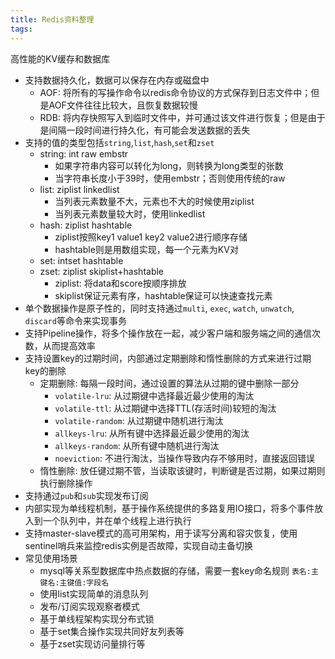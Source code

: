 ```yaml
---
title: Redis资料整理
tags:
---
```


高性能的KV缓存和数据库

- 支持数据持久化，数据可以保存在内存或磁盘中
  - AOF: 将所有的写操作命令以redis命令协议的方式保存到日志文件中；但是AOF文件往往比较大，且恢复数据较慢
  - RDB: 将内存快照写入到临时文件中，并可通过该文件进行恢复；但是由于是间隔一段时间进行持久化，有可能会发送数据的丢失
- 支持的值的类型包括`string`,`list`,`hash`,`set`和`zset`
  - string: int raw embstr
    - 如果字符串内容可以转化为long，则转换为long类型的张数
    - 当字符串长度小于39时，使用embstr；否则使用传统的raw
  - list: ziplist linkedlist
    - 当列表元素数量不大，元素也不大的时候使用ziplist
    - 当列表元素数量较大时，使用linkedlist
  - hash: ziplist hashtable
    - ziplist按照key1 value1 key2 value2进行顺序存储
    - hashtable则是用数组实现，每一个元素为KV对
  - set: intset hashtable
  - zset: ziplist skiplist+hashtable
    - ziplist: 将data和score按顺序排放
    - skiplist保证元素有序，hashtable保证可以快速查找元素
- 单个数据操作是原子性的，同时支持通过`multi`, `exec`, `watch`, `unwatch`, `discard`等命令来实现事务
- 支持Pipeline操作，将多个操作放在一起，减少客户端和服务端之间的通信次数，从而提高效率
- 支持设置key的过期时间，内部通过定期删除和惰性删除的方式来进行过期key的删除
  - 定期删除: 每隔一段时间，通过设置的算法从过期的键中删除一部分
    - `volatile-lru`: 从过期键中选择最近最少使用的淘汰
    - `volatile-ttl`: 从过期键中选择TTL(存活时间)较短的淘汰
    - `volatile-random`: 从过期键中随机进行淘汰
    - `allkeys-lru`: 从所有键中选择最近最少使用的淘汰
    - `allkeys-random`: 从所有键中随机进行淘汰
    - `noeviction`: 不进行淘汰，当操作导致内存不够用时，直接返回错误
  - 惰性删除: 放任键过期不管，当读取该键时，判断键是否过期，如果过期则执行删除操作
- 支持通过`pub`和`sub`实现发布订阅
- 内部实现为单线程机制，基于操作系统提供的多路复用IO接口，将多个事件放入到一个队列中，并在单个线程上进行执行
- 支持master-slave模式的高可用架构，用于读写分离和容灾恢复，使用sentinel哨兵来监控redis实例是否故障，实现自动主备切换
- 常见使用场景
  - mysql等关系型数据库中热点数据的存储，需要一套key命名规则 `表名:主键名:主键值:字段名`
  - 使用list实现简单的消息队列
  - 发布/订阅实现观察者模式
  - 基于单线程架构实现分布式锁
  - 基于set集合操作实现共同好友列表等
  - 基于zset实现访问量排行等